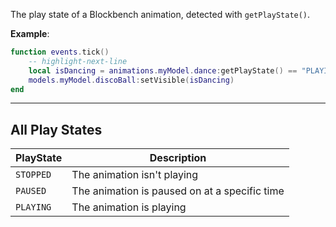 The play state of a Blockbench animation, detected with <code>getPlayState()</code>.

**Example**:

```lua
function events.tick()
    -- highlight-next-line
    local isDancing = animations.myModel.dance:getPlayState() == "PLAYING"
    models.myModel.discoBall:setVisible(isDancing)
end
```

---

## All Play States

| PlayState | Description                                   |
| --------- | --------------------------------------------- |
| `STOPPED` | The animation isn't playing                   |
| `PAUSED`  | The animation is paused on at a specific time |
| `PLAYING` | The animation is playing                      |
